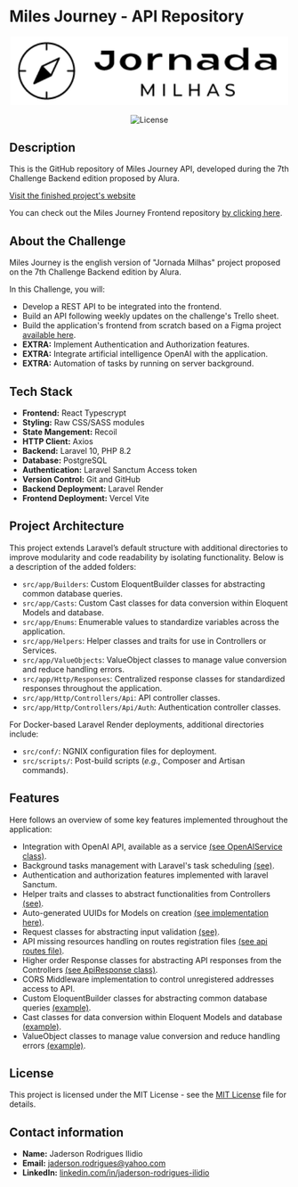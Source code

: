 # Miles Journey - API Repository

<p align="center"><a href="https://miles-journey-react-frontend.vercel.app/" target="_blank"><img src="https://raw.githubusercontent.com/Jadersonrilidio/miles-journey-react-frontend/master/src/assets/logos/logo-black-tagline.png" width="500" alt="Logo Dark" /></a></p>

<p align="center"><img src="https://img.shields.io/badge/license-MIT-blue" alt="License" /></p>


## Description

This is the GitHub repository of Miles Journey API, developed during the 7th Challenge Backend edition proposed by Alura.

[Visit the finished project's website](https://miles-journey-react-frontend.vercel.app/)

You can check out the Miles Journey Frontend repository [by clicking here](https://github.com/Jadersonrilidio/miles-journey-react-frontend).


## About the Challenge

Miles Journey is the english version of "Jornada Milhas" project proposed on the 7th Challenge Backend edition by Alura.

In this Challenge, you will:
- Develop a REST API to be integrated into the frontend.
- Build an API following weekly updates on the challenge's Trello sheet.
- Build the application's frontend from scratch based on a Figma project [available here](https://www.figma.com/design/1qD4hmpnvxoeHRC1cbWKgR/Challenge-Escola-de-Programa%C3%A7%C3%A3o?node-id=0-1&node-type=CANVAS&t=vmOALUYiTmTVyUxP-0).
- **EXTRA:** Implement Authentication and Authorization features.
- **EXTRA:** Integrate artificial intelligence OpenAI with the application.
- **EXTRA:** Automation of tasks by running on server background.


## Tech Stack

- **Frontend:** React Typescrypt
- **Styling:** Raw CSS/SASS modules
- **State Mangement:** Recoil
- **HTTP Client:** Axios
- **Backend:** Laravel 10, PHP 8.2
- **Database:** PostgreSQL
- **Authentication:** Laravel Sanctum Access token
- **Version Control:** Git and GitHub
- **Backend Deployment:** Laravel Render
- **Frontend Deployment:** Vercel Vite


## Project Architecture

This project extends Laravel’s default structure with additional directories to improve modularity and code readability by isolating functionality. Below is a description of the added folders:

- `src/app/Builders`: Custom EloquentBuilder classes for abstracting common database queries.
- `src/app/Casts`: Custom Cast classes for data conversion within Eloquent Models and database.
- `src/app/Enums`: Enumerable values to standardize variables across the application.
- `src/app/Helpers`: Helper classes and traits for use in Controllers or Services.
- `src/app/ValueObjects`: ValueObject classes to manage value conversion and reduce handling errors.
- `src/app/Http/Responses`: Centralized response classes for standardized responses throughout the application.
- `src/app/Http/Controllers/Api`: API controller classes.
- `src/app/Http/Controllers/Api/Auth`: Authentication controller classes.

For Docker-based Laravel Render deployments, additional directories include:

- `src/conf/`: NGNIX configuration files for deployment.
- `src/scripts/`: Post-build scripts (_e.g._, Composer and Artisan commands).


## Features

Here follows an overview of some key features implemented throughout the application:

- Integration with OpenAI API, available as a service [(see OpenAIService class)](./app/Services/OpenAIService.php).
- Background tasks management with Laravel's task scheduling [(see)](./app/Console/Kernel.php).
- Authentication and authorization features implemented with laravel Sanctum.
- Helper traits and classes to abstract functionalities from Controllers [(see)](./app/Helpers/).
- Auto-generated UUIDs for Models on creation [(see implementation here)](./app/Models/Traits/CreateWithUuid.php).
- Request classes for abstracting input validation [(see)](./app/Http/Requests/).
- API missing resources handling on routes registration files [(see api routes file)](./routes/api.php).
- Higher order Response classes for abstracting API responses from the Controllers [(see ApiResponse class)](./app/Http/Responses/ApiResponse.php).
- CORS Middleware implementation to control unregistered addresses access to API.
- Custom EloquentBuilder classes for abstracting common database queries [(example)](./app/Builders/DestinationBuilder.php).
- Cast classes for data conversion within Eloquent Models and database [(example)](./app/Casts/PriceCast.php).
- ValueObject classes to manage value conversion and reduce handling errors [(example)](./app/ValueObjects/Price.php).

## License

This project is licensed under the MIT License - see the [MIT License](./LICENSE) file for details.


## Contact information

- **Name:** Jaderson Rodrigues Ilidio
- **Email:** jaderson.rodrigues@yahoo.com
- **LinkedIn:** [linkedin.com/in/jaderson-rodrigues-ilidio](https://www.linkedin.com/in/jaderson-rodrigues-ilidio/)
